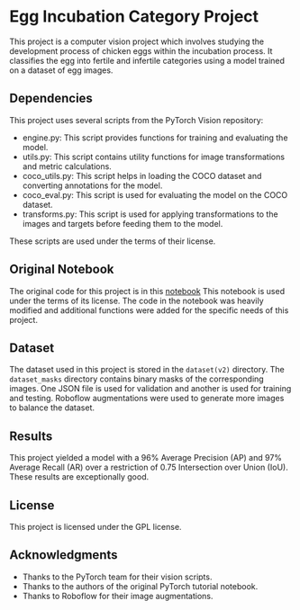 # Egg Incubation Category Project

This project is a computer vision project which involves studying the development process of chicken eggs within the incubation process. It classifies the egg into fertile and infertile categories using a model trained on a dataset of egg images.

## Dependencies

This project uses several scripts from the PyTorch Vision repository:

- engine.py: This script provides functions for training and evaluating the model.
- utils.py: This script contains utility functions for image transformations and metric calculations.
- coco_utils.py: This script helps in loading the COCO dataset and converting annotations for the model.
- coco_eval.py: This script is used for evaluating the model on the COCO dataset.
- transforms.py: This script is used for applying transformations to the images and targets before feeding them to the model.

These scripts are used under the terms of their license.

## Original Notebook

The original code for this project is in this [notebook](https://colab.research.google.com/github/pytorch/tutorials/blob/gh-pages/_downloads/4a542c9f39bedbfe7de5061767181d36/torchvision_tutorial.ipynb)
This notebook is used under the terms of its license. The code in the notebook was heavily modified and additional functions were added for the specific needs of this project.

## Dataset

The dataset used in this project is stored in the `dataset(v2)` directory. The `dataset_masks` directory contains binary masks of the corresponding images. One JSON file is used for validation and another is used for training and testing. Roboflow augmentations were used to generate more images to balance the dataset.

## Results

This project yielded a model with a 96% Average Precision (AP) and 97% Average Recall (AR) over a restriction of 0.75 Intersection over Union (IoU). These results are exceptionally good.

## License

This project is licensed under the GPL license.

## Acknowledgments

- Thanks to the PyTorch team for their vision scripts.
- Thanks to the authors of the original PyTorch tutorial notebook.
- Thanks to Roboflow for their image augmentations.
